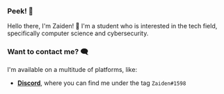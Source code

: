 ### Peek! 👀

Hello there, I'm Zaiden! 👋 I'm a student who is interested in the tech field, specifically computer science and cybersecurity.

### Want to contact me? 🗨️

I'm available on a multitude of platforms, like:

- [**Discord**](https://discord.com/), where you can find me under the tag `Zaiden#1598`

<!--
**Synceratus/Synceratus** is a ✨ _special_ ✨ repository because its `README.md` (this file) appears on your GitHub profile.

Here are some ideas to get you started:

- 🔭 I’m currently working on ...
- 🌱 I’m currently learning ...
- 👯 I’m looking to collaborate on ...
- 🤔 I’m looking for help with ...
- 💬 Ask me about ...
- 📫 How to reach me: ...
- 😄 Pronouns: ...
- ⚡ Fun fact: ...
-->
